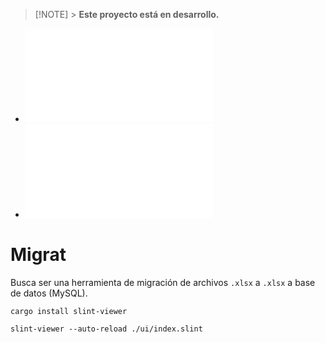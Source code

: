 > [!NOTE] > **Este proyecto está en desarrollo.**

- ![Make a request](./examples/request/README.md)
- ![Multiple views](./examples/multiple-pages/README.md)

# Migrat

Busca ser una herramienta de migración de archivos `.xlsx` a `.xlsx` a base de datos (MySQL).

```shell
cargo install slint-viewer
```

```shell
slint-viewer --auto-reload ./ui/index.slint
```

